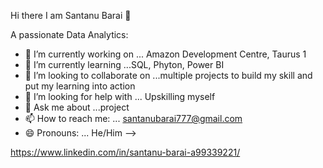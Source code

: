 Hi there I am Santanu Barai 👋
 
A passionate Data Analytics:

- 🔭 I’m currently working on ... Amazon Development Centre, Taurus 1
- 🌱 I’m currently learning ...SQL, Phyton, Power BI
- 👯 I’m looking to collaborate on ...multiple projects to build my skill and put my learning into action
- 🤔 I’m looking for help with ... Upskilling myself
- 💬 Ask me about ...project 
- 📫 How to reach me: ... santanubarai777@gmail.com
- 😄 Pronouns: ... He/Him
-->

  
https://www.linkedin.com/in/santanu-barai-a99339221/
